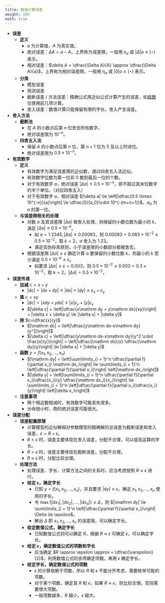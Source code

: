 ```yaml
---
title: 数值计算误差
weight: 100
math: true
---
```


- **误差**
    - **定义**
        - $a$ 为计算值，$A$ 为真实值。
        - 绝对误差：$\Delta A=a - A$，上界称为误差限，一般用 $\varepsilon_a$ 或 $|\Delta| a \le (\star)$ 表示。
        - 相对误差：$\delta A = \dfrac{\Delta A}{A} \approx \dfrac{\Delta A}{a}$，上界称为相对误差限，一般用 $\eta_a$ 或 $|\delta| a \le (\star)$ 表示。
    - **分类**
        - 模型误差
        - 观测误差
        - 截断误差 / 方法误差：精确公式用近似公式计算产生的误差，如[级数](/notes/docs/mathematics/calculus/series)仅使用前几项计算。 <span id="fmii73"></span>
        - 舍入误差：数值计算只能保留有限的字长，舍入产生误差。 <span id="slzgdw"></span>
- **舍入方法**
    - **截断法**
        - 在 $A$ 的小数点后第 $n$ 位舍去所有数字。
        - 绝对误差限为 $10^{-n}$。
    - **四舍五入法**
        - 保留 $A$ 的小数点后第 $n$ 位，第 $n+1$ 位为 $5$ 及以上时进位。
        - 绝对误差限为 $0.5\times 10^{-n}$。
- **有效数字**
    - **定义**
        - 有效数字为满足误差限的近似数，通过四舍五入法近似。
        - 有效数字位数为第一位非 $0$ 数到最后一位的个数。
        - 对于有效数字 $a$，绝对误差 $|\Delta a| \le 0.5 \times 10^{-n}$，即不超过其末位数字的半个单位。（对应四舍五入）
        - 对于有效数字 $a$，相对误差 $|\delta a| \le \left|\dfrac{0.5 \times 10^{-n}}{a}\right| \le \dfrac{5}{a_0}\cdot 10^{-(m+n+1)}$，$a_0$ 为 $a$ 的第一位。
    - **与误差限相关的处理**
        - 对数 $a$ 及其误差限 $|\Delta a|$ 做舍入处理，则保留的小数位数为最小的 $k$，满足 $|\Delta a| \le 0.5\times 10^{-k}$。
            - 如 $a = 1.2345,|\Delta a| \le 0.00083$，则 $0.00083 = 0.083 \times 10^{-2} \le 0.5 \times 10^{-2}$，取 $k = 2$，$a$ 舍入为 $1.23$。
            - 满足去伪存真原则，小于误差限的小数部分都被舍去。
        - 根据误差限 $|\Delta a| \le \varepsilon$ 确定计算 $a$ 要保留的小数位数 $k$，则最小的 $k$ 至少满足 $0.5 \times 10^{-k} \le \varepsilon$。
            - 如要求 $|\Delta a| \le \varepsilon = 0.003$，则 $0.5 \times 10^{-2} \le 0.003 = 0.3 \times 10^{-2}$，取 $k = 2$，$|\Delta a| = 0.5 \times 10^{-2}$。
- **误差传递**
    - **加减** $c = x + y$
        - $|\mathrm dc| = |\mathrm dx + \mathrm dy| \le |\mathrm dx| + |\mathrm dy| \le \varepsilon_x +\varepsilon_y$
    - **乘** $c = xy$
        - $|\mathrm  dc| = |x\mathrm dy + y\mathrm dx| \le |x|\varepsilon_y + |y|\varepsilon_x$
        - $|\delta c| = \left|\dfrac{x\mathrm dy + y\mathrm dx}{xy}\right| = |\delta x + \delta y| \le |\delta x| + |\delta y|$
    - **除** $c=\dfrac{x}{y}$
        - $|\mathrm dc| = \left|\dfrac{y\mathrm dx-x\mathrm dy}{y^2}\right|$
        - $|\delta c| = \left|\dfrac{y\mathrm dx-x\mathrm dy}{y^2 \cdot \frac{x}{y}}\right| = \left|\dfrac{\mathrm dx}{x}-\dfrac{\mathrm dy}{y}\right| \le |\delta x| + |\delta y|$
    - **函数** $y=f(x_1, x_2, \dots, x_n)$
        - $|\mathrm dy| = \left|\sum\limits_{i = 1}^n \dfrac{\partial f}{\partial x_i} \mathrm dx_i\right| \le \sum\limits_{i = 1}^n \left|\dfrac{\partial f}{\partial x_i}\right| \left|\mathrm dx_i\right|$
        - $|\delta y| = \left|\sum\limits_{i = 1}^n \dfrac{\partial f}{\partial x_i}\dfrac{x_i}{y} \dfrac{\mathrm dx_i}{x_i}\right| \le \sum\limits_{i = 1}^n \left|\dfrac{\partial f}{\partial x_i}\dfrac{x_i}{y}\right| \left|\delta x_i\right|$
    - **注意事项**
        - 两个相近数相减时，有效数字可能丢失很多。
        - 分母很小时，商的绝对误差可能很大。
- **误差分配**
    - **误差配置原理**
        - 计算模型的近似解相对参数模型的精确解的总误差为截断误差和舍入误差，$\varepsilon = R + \epsilon$。
        - $R < \epsilon$ 时，误差主要体现在舍入误差，分配不合理，可以提高运算的字长。
        - $R > \epsilon$ 时，误差主要体现在截断误差，分配不合理。
        - $R \approx \epsilon$ 时，分配比较合理。
    - **处理方法**
        - 处理误差、字长、计算方法之间的关系时，应当考虑按照 $R \approx \epsilon$ 进行。
        - **给定 $\epsilon$，确定字长**
            - 已知 $y = f(x_1, x_2, \dots, x_n)$，并且要求 $|\mathrm dy| \le \epsilon$，确定 $x_1,x_2,\dots,x_n$ 使用的字长。
            - 令 $\max\{|\mathrm dx_1|,|\mathrm dx_2|,\dots,|\mathrm dx_n|\} \le \Delta$，则 $|\mathrm dy| \le \sum\limits_{i = 1}^n \left|\dfrac{\partial f}{\partial x_i}\right| \Delta \le \epsilon$。
            - 解出 $\Delta$ 即 $x_1, x_2, \dots, x_n$ 的误差限，可以确定字长。
        - **给定数值公式，确定字长**
            - 已知数值公式则可以确定 $R$，根据 $R \approx \epsilon$ 可确定 $\epsilon$，可以确定字长。
        - **给定 $\varepsilon$，确定数值公式的项数和字长**
            - 应当确定 $R \approx \epsilon \approx = \dfrac{\varepsilon}{2}$，利用数值公式的余项确定项数，再用 $\epsilon$ 确定字长。
        - **给定字长，确定数值公式的项数**
            - $\epsilon$ 的计算依赖于项数，所以 $R$ 和 $\epsilon$ 不能分开考虑，需要枚举可能的项数。
            - 对于某个项数，确定其 $R$ 和 $\epsilon$，如果 $R \approx \epsilon$，则比较合理，否则需要增大项数。
            - 一般项数越多，$R$ 越小，$\epsilon$ 越大。
